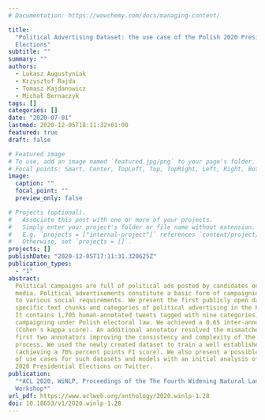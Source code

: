 ```yaml
---
# Documentation: https://wowchemy.com/docs/managing-content/

title:
  "Political Advertising Dataset: the use case of the Polish 2020 Presidential
  Elections"
subtitle: ""
summary: ""
authors:
  - Lukasz Augustyniak
  - Krzysztof Rajda
  - Tomasz Kajdanowicz
  - Michał Bernaczyk
tags: []
categories: []
date: "2020-07-01"
lastmod: 2020-12-05T18:11:32+01:00
featured: true
draft: false

# Featured image
# To use, add an image named `featured.jpg/png` to your page's folder.
# Focal points: Smart, Center, TopLeft, Top, TopRight, Left, Right, BottomLeft, Bottom, BottomRight.
image:
  caption: ""
  focal_point: ""
  preview_only: false

# Projects (optional).
#   Associate this post with one or more of your projects.
#   Simply enter your project's folder or file name without extension.
#   E.g. `projects = ["internal-project"]` references `content/project/deep-learning/index.md`.
#   Otherwise, set `projects = []`.
projects: []
publishDate: "2020-12-05T17:11:31.320625Z"
publication_types:
  - "1"
abstract:
  Political campaigns are full of political ads posted by candidates on social
  media. Political advertisements constitute a basic form of campaigning, subjected
  to various social requirements. We present the first publicly open dataset for detecting
  specific text chunks and categories of political advertising in the Polish language.
  It contains 1,705 human-annotated tweets tagged with nine categories, which constitute
  campaigning under Polish electoral law. We achieved a 0.65 inter-annotator agreement
  (Cohen′s kappa score). An additional annotator resolved the mismatches between the
  first two annotators improving the consistency and complexity of the annotation
  process. We used the newly created dataset to train a well established neural tagger
  (achieving a 70% percent points F1 score). We also present a possible direction
  of use cases for such datasets and models with an initial analysis of the Polish
  2020 Presidential Elections on Twitter.
publication:
  "*ACL 2020, WiNLP, Proceedings of the The Fourth Widening Natural Language Processing
  Workshop*"
url_pdf: https://www.aclweb.org/anthology/2020.winlp-1.28
doi: 10.18653/v1/2020.winlp-1.28
---
```

